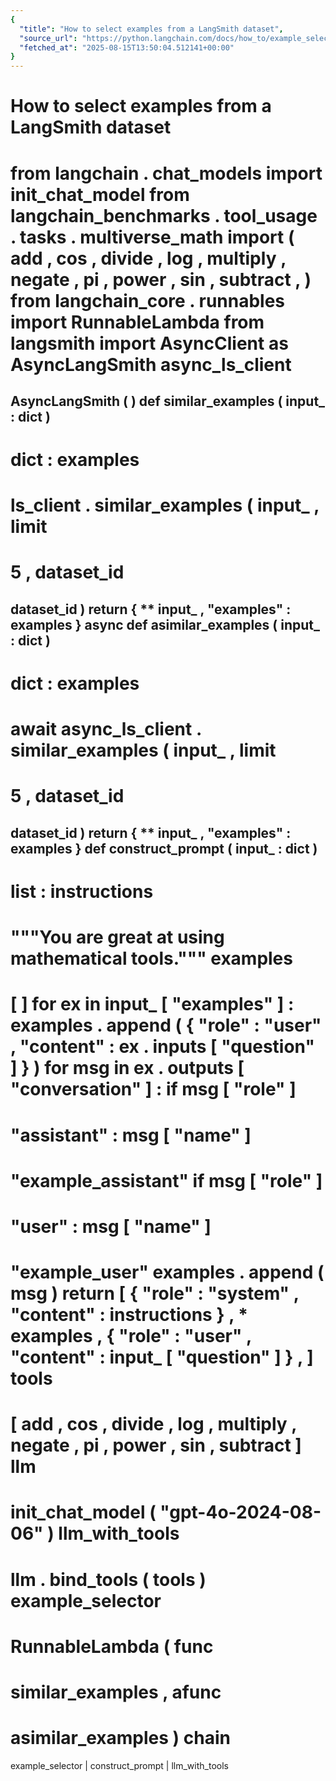 ```yaml
---
{
  "title": "How to select examples from a LangSmith dataset",
  "source_url": "https://python.langchain.com/docs/how_to/example_selectors_langsmith/",
  "fetched_at": "2025-08-15T13:50:04.512141+00:00"
}
---
```


# How to select examples from a LangSmith dataset

from
langchain
.
chat_models
import
init_chat_model
from
langchain_benchmarks
.
tool_usage
.
tasks
.
multiverse_math
import
(
add
,
cos
,
divide
,
log
,
multiply
,
negate
,
pi
,
power
,
sin
,
subtract
,
)
from
langchain_core
.
runnables
import
RunnableLambda
from
langsmith
import
AsyncClient
as
AsyncLangSmith
async_ls_client
=
AsyncLangSmith
(
)
def
similar_examples
(
input_
:
dict
)
-
>
dict
:
examples
=
ls_client
.
similar_examples
(
input_
,
limit
=
5
,
dataset_id
=
dataset_id
)
return
{
**
input_
,
"examples"
:
examples
}
async
def
asimilar_examples
(
input_
:
dict
)
-
>
dict
:
examples
=
await
async_ls_client
.
similar_examples
(
input_
,
limit
=
5
,
dataset_id
=
dataset_id
)
return
{
**
input_
,
"examples"
:
examples
}
def
construct_prompt
(
input_
:
dict
)
-
>
list
:
instructions
=
"""You are great at using mathematical tools."""
examples
=
[
]
for
ex
in
input_
[
"examples"
]
:
examples
.
append
(
{
"role"
:
"user"
,
"content"
:
ex
.
inputs
[
"question"
]
}
)
for
msg
in
ex
.
outputs
[
"conversation"
]
:
if
msg
[
"role"
]
==
"assistant"
:
msg
[
"name"
]
=
"example_assistant"
if
msg
[
"role"
]
==
"user"
:
msg
[
"name"
]
=
"example_user"
examples
.
append
(
msg
)
return
[
{
"role"
:
"system"
,
"content"
:
instructions
}
,
*
examples
,
{
"role"
:
"user"
,
"content"
:
input_
[
"question"
]
}
,
]
tools
=
[
add
,
cos
,
divide
,
log
,
multiply
,
negate
,
pi
,
power
,
sin
,
subtract
]
llm
=
init_chat_model
(
"gpt-4o-2024-08-06"
)
llm_with_tools
=
llm
.
bind_tools
(
tools
)
example_selector
=
RunnableLambda
(
func
=
similar_examples
,
afunc
=
asimilar_examples
)
chain
=
example_selector
|
construct_prompt
|
llm_with_tools
